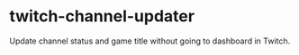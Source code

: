# twitch-channel-updater
Update channel status and game title without going to dashboard in Twitch.
